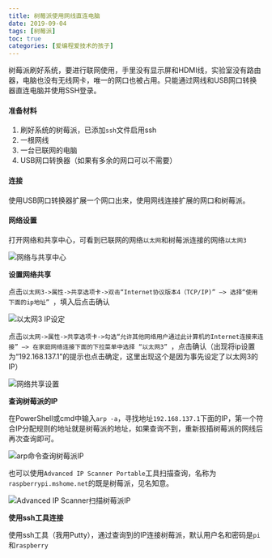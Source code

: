 ```yaml
---
title: 树莓派使用网线直连电脑
date: 2019-09-04
tags: [树莓派]
toc: true
categories: [爱编程爱技术的孩子] 
---
```


树莓派刷好系统，要进行联网使用，手里没有显示屏和HDMI线，实验室没有路由器，电脑也没有无线网卡，唯一的网口也被占用。只能通过网线和USB网口转换器直连电脑并使用SSH登录。

#### 准备材料

1. 刷好系统的树莓派，已添加`ssh`文件启用ssh
2. 一根网线
3. 一台已联网的电脑
4. USB网口转换器（如果有多余的网口可以不需要）

#### 连接

使用USB网口转换器扩展一个网口出来，使用网线连接扩展的网口和树莓派。

#### 网络设置

打开网络和共享中心，可看到已联网的网络`以太网`和树莓派连接的网络`以太网3`

![网络与共享中心](https://picped-1301226557.cos.ap-beijing.myqcloud.com/BC_20190904_3AXugP.png)

**设置网络共享**

点击`以太网3->属性->共享选项卡->双击“Internet协议版本4（TCP/IP)” –> 选择“使用下面的ip地址” `，填入后点击确认

![以太网3 IP设定](https://picped-1301226557.cos.ap-beijing.myqcloud.com/3AXUg0.png)

点击`以太网->属性->共享选项卡->勾选“允许其他网络用户通过此计算机的Internet连接来连接” –> 在家庭网络连接下面的下拉菜单中选择 “以太网3” `，点击确认（出现将ip设置为“192.168.137.1”的提示也点击确定，这里出现这个是因为事先设定了以太网3的IP）

![网络共享设置](https://picped-1301226557.cos.ap-beijing.myqcloud.com/BC_20190904_3AXoUH.png)

**查询树莓派的IP**

在PowerShell或cmd中输入`arp -a`，寻找地址`192.168.137.1`下面的IP，第一个符合IP分配规则的地址就是树莓派的地址，如果查询不到，重新拔插树莓派的网线后再次查询即可。

![arp命令查询树莓派IP](https://picped-1301226557.cos.ap-beijing.myqcloud.com/BC_20190904_3AjSaQ.png)

也可以使用`Advanced IP Scanner Portable`工具扫描查询，名称为`raspberrypi.mshome.net`的既是树莓派，见名知意。

![Advanced IP Scanner扫描树莓派IP](https://picped-1301226557.cos.ap-beijing.myqcloud.com/BC_20190904_3AjFx0.png)

**使用ssh工具连接**

使用ssh工具（我用Putty），通过查询到的IP连接树莓派，默认用户名和密码是`pi`和`raspberry`